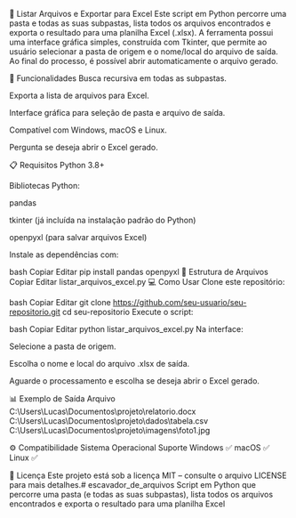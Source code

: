 📂 Listar Arquivos e Exportar para Excel
Este script em Python percorre uma pasta e todas as suas subpastas, lista todos os arquivos encontrados e exporta o resultado para uma planilha Excel (.xlsx).
A ferramenta possui uma interface gráfica simples, construída com Tkinter, que permite ao usuário selecionar a pasta de origem e o nome/local do arquivo de saída.
Ao final do processo, é possível abrir automaticamente o arquivo gerado.

🚀 Funcionalidades
Busca recursiva em todas as subpastas.

Exporta a lista de arquivos para Excel.

Interface gráfica para seleção de pasta e arquivo de saída.

Compatível com Windows, macOS e Linux.

Pergunta se deseja abrir o Excel gerado.

📋 Requisitos
Python 3.8+

Bibliotecas Python:

pandas

tkinter (já incluída na instalação padrão do Python)

openpyxl (para salvar arquivos Excel)

Instale as dependências com:

bash
Copiar
Editar
pip install pandas openpyxl
📂 Estrutura de Arquivos
Copiar
Editar
listar_arquivos_excel.py
💻 Como Usar
Clone este repositório:

bash
Copiar
Editar
git clone https://github.com/seu-usuario/seu-repositorio.git
cd seu-repositorio
Execute o script:

bash
Copiar
Editar
python listar_arquivos_excel.py
Na interface:

Selecione a pasta de origem.

Escolha o nome e local do arquivo .xlsx de saída.

Aguarde o processamento e escolha se deseja abrir o Excel gerado.

📊 Exemplo de Saída
Arquivo
C:\Users\Lucas\Documentos\projeto\relatorio.docx
C:\Users\Lucas\Documentos\projeto\dados\tabela.csv
C:\Users\Lucas\Documentos\projeto\imagens\foto1.jpg

⚙️ Compatibilidade
Sistema Operacional	Suporte
Windows	✅
macOS	✅
Linux	✅

📜 Licença
Este projeto está sob a licença MIT – consulte o arquivo LICENSE para mais detalhes.# escavador_de_arquivos
Script em Python que percorre uma pasta (e todas as suas subpastas), lista todos os arquivos encontrados e exporta o resultado para uma planilha Excel
